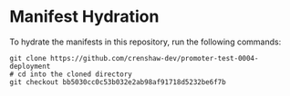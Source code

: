 # Manifest Hydration

To hydrate the manifests in this repository, run the following commands:

```shell
git clone https://github.com/crenshaw-dev/promoter-test-0004-deployment
# cd into the cloned directory
git checkout bb5030cc0c53b032e2ab98af91718d5232be6f7b
```
